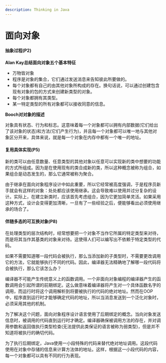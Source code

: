 ```yaml
---
description: Thinking in Java
---
```


# 面向对象

#### 抽象过程\(P2\)

**Alan Kay总结面向对象五个基本特征**

* 万物皆对象
* 程序是对象的集合，它们通过发送消息来告知彼此所要做的。
* 每个对象都有自己的由其他对象所构成的存在。换句话说，可以通过创建包含现有对象的包的方式来创建新类型的对象。
* 每个对象都拥有其类型。
* 某一特定类型的所有对象都可以接收同意的信息。

**Booch对对象的描述**

对象具有状态、行为和标志。这意味着每一个对象都可以拥有内部数据\(它们给出了该对象的状态\)和方法\(它们产生行为\)，并且每一个对象都可以唯一地与其他对象区分开来，具体来说，就是每一个对象在内存中都有一个唯一的地址。

#### 复用具体实现\(P5\)

新的类可以由任意数量、任意类型的其他对象以任意可以实现新的类中想要的功能的方式所组成。因为是在使用现有的类合成新的类，所以这种概念被称为组合，如果组合是动态发生的，那么它通常被称为聚合。

由于继承在面向对象程序设计中如此重要，所以它经常被高度强调，于是程序员新手就会有这样的对象：处处都应该使用继承。这会导致难以使用并过分复杂的设计。实际上，在建立新类时，应该首先考虑组合，因为它更加简单灵活。如果采用这种方式，设计会变得更加清晰，一旦有了一些经验之后，便能够看出必须使用继承的场合了。

#### 伴随多态的可互换对象\(P8\)

在处理类型的层次结构时，经常想要把一个对象不当作它所属的特定类型来对待，而是将其当作其基类的对象来对待。这使得人们可以编写出不依赖于特定类型的代码。

如果不需要知道哪一段代码会被执行，那么当添加新的子类型时，不需要更改调用它的方法，它就能够执行不同的代码。因此，编译器无法精确地了解哪一段代码将会被执行，那么它该怎么办？

编译器不可能产生传统意义上的函数调用。一个非面向对象编程的编译器产生的函数调用会引起所谓的前期绑定。这么做意味着编译器将产生对一个具体函数名字的调用，而运行时将这个调用解析到将要被执行的代码的绝对地址。然而在OOP中，程序直到运行时才能够确定代码的地址，所以当消息发送到一个泛化对象时，必须采用其他的机制。

为了解决这个问题，面向对象程序设计语言使用了后期绑定的概念。当向对象发送信息时，被调用的代码直到运行时才确定。编译器确保被调用方法的存在，并对调用参数和返回值执行类型检查\(无法提供此类保证的语言被称为弱类型\)，但是并不知道将被执行的确切代码。

为了执行后期绑定，Java使用一小段特殊的代码来替代绝对地址调用。这段代码使用在对象中存储的信息来计算方法体的地址。这样，根据这一小段代码的内容，每一个对象都可以具有不同的行为表现。



